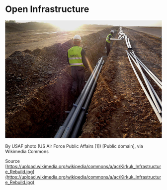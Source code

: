 # Open Infrastructure

![Infrastructure](imgs/800px-Kirkuk_Infrastructure_Rebuild.jpg)

By USAF photo (US Air Force Public Affairs [1]) [Public domain], via Wikimedia Commons

Source [https://upload.wikimedia.org/wikipedia/commons/a/ac/Kirkuk_Infrastructure_Rebuild.jpg](https://upload.wikimedia.org/wikipedia/commons/a/ac/Kirkuk_Infrastructure_Rebuild.jpg)

